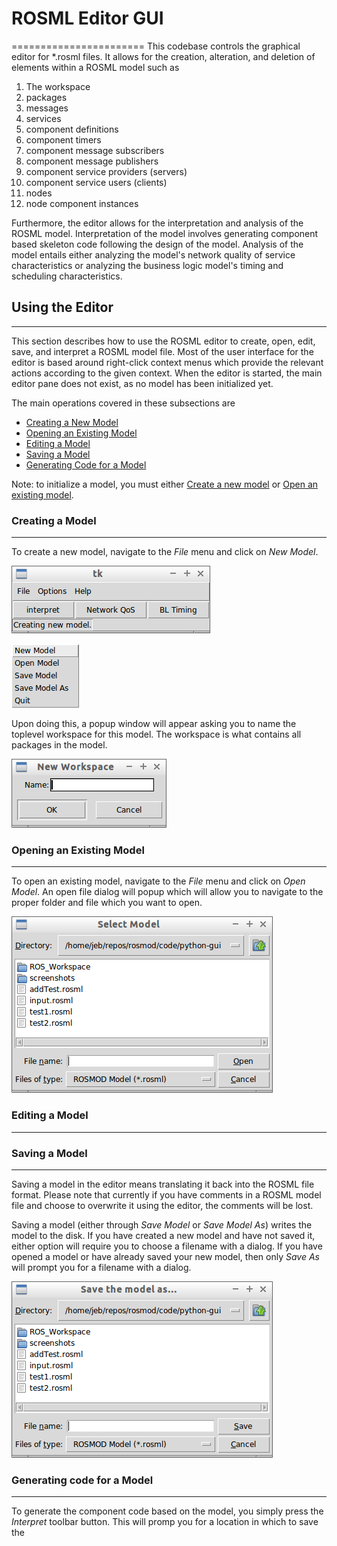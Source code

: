 # ROSML Editor GUI
=======================
This codebase controls the graphical editor for *.rosml files.  It allows for the creation, alteration, and deletion of elements within a ROSML model such as 

  1. The workspace
  2. packages
  3. messages
  4. services
  5. component definitions
  6. component timers
  7. component message subscribers
  8. component message publishers
  9. component service providers (servers)
  10. component service users (clients)
  11. nodes
  12. node component instances

Furthermore, the editor allows for the interpretation and analysis of the ROSML model.  Interpretation of the model involves generating component based skeleton code following the design of the model.  Analysis of the model entails either analyzing the model's network quality of service characteristics or analyzing the business logic model's timing and scheduling characteristics.  

## Using the Editor
-------------------
This section describes how to use the ROSML editor to create, open, edit, save, and interpret a ROSML model file.  Most of the user interface for the editor is based around right-click context menus which provide the relevant actions according to the given context.  When the editor is started, the main editor pane does not exist, as no model has been initialized yet.  

The main operations covered in these subsections are

  * [Creating a New Model](#creating-a-model)
  * [Opening an Existing Model](#open-an-existing-model)
  * [Editing a Model](#editing-a-model)
  * [Saving a Model](#saving-a-model)
  * [Generating Code for a Model](#generating-code-for-a-model)

Note: to initialize a model, you must either [Create a new model](#creating-a-model) or [Open an existing model](#open-an-existing-model).

### Creating a Model
--------------------
To create a new model, navigate to the _File_ menu and click on _New Model_.  

![Alt text](./screenshots/initialWindow.png "Initial Window")

![Alt text](./screenshots/fileDialog.png "File Dialog")

Upon doing this, a popup window will appear asking you to name the toplevel workspace for this model.  The workspace is what contains all packages in the model.  

![Alt text](./screenshots/workspace.png "Workspace Popup")

### Opening an Existing Model
-----------------------------
To open an existing model, navigate to the _File_ menu and click on _Open Model_. An open file dialog will popup which will allow you to navigate to the proper folder and file which you want to open.  

![Alt text](./screenshots/openFile.png "Open File Dialog")

### Editing a Model
-------------------

### Saving a Model
------------------
Saving a model in the editor means translating it back into the ROSML file format.  Please note that currently if you have comments in a ROSML model file and choose to overwrite it using the editor, the comments will be lost.  

Saving a model (either through _Save Model_ or _Save Model As_) writes the model to the disk.  If you have created a new model and have not saved it, either option will require you to choose a filename with a dialog.  If you have opened a model or have already saved your new model, then only _Save As_ will prompt you for a filename with a dialog.  

![Alt text](./screenshots/saveFile.png "Save File Dialog")

### Generating code for a Model
-------------------------------
To generate the component code based on the model, you simply press the _Interpret_ toolbar button.  This will promp you for a location in which to save the 